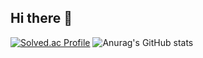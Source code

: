 ## Hi there 👋
[![Solved.ac Profile](http://mazassumnida.wtf/api/v2/generate_badge?boj=jiwoo5312)](https://solved.ac/jiwoo5312/)
![Anurag's GitHub stats](https://github-readme-stats.vercel.app/api?username=anuraghazra&show_icons=true&theme=radical)
